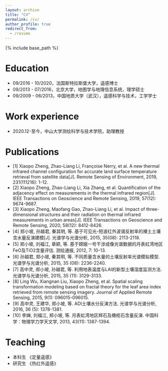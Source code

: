 ```yaml
---
layout: archive
title: "CV"
permalink: /cv/
author_profile: true
redirect_from:
  - /resume
---
```


{% include base_path %}

Education
======
* 09/2016 - 10/2020，法国斯特拉斯堡大学，遥感博士
* 09/2013 - 07/2016，北京大学，地图学与地理信息系统，理学硕士
* 09/2009 - 06/2013，中国地质大学（武汉），遥感科学与技术，工学学士

Work experience
======
* 2020.12-至今，中山大学测绘科学与技术学院，助理教授
  


Publications
======
* [1]   Xiaopo Zheng, Zhao-Liang Li, Françoise Nerry, et al. A new thermal infrared channel configuration for accurate land surface temperature retrieval from satellite data[J]. Remote Sensing of Environment, 2019, 231(111216): 1-12.
* [2]   Xiaopo Zheng, Zhao-Liang Li, Xia Zhang, et al. Quantification of the adjacency effect on measurements in the thermal infrared region[J]. IEEE Transactions on Geoscience and Remote Sensing, 2019, 57(12): 9674-9687.
* [3]   Xiaopo Zheng, Maofang Gao, Zhao-Liang Li, et al. Impact of three-dimensional structures and their radiation on thermal infrared measurements in urban areas[J]. IEEE Transactions on Geoscience and Remote Sensing, 2020, 58(12): 8412-8426.
* [4]   郑小坡, 孙越君, 秦其明, 等. 基于可见光-短波红外波谱反射率的裸土土壤含水量反演建模[J]. 光谱学与光谱分析, 2015, 35(08): 2113-2118.
* [5]   郑小坡, 刘福江, 章颖, 等. 基于嫦娥一号干涉成像光谱数据的月表虹湾地区FeO及TiO2含量评估. 测绘通报, 2012, 7: 10-13.
* [6]   孙越君, 郑小坡, 秦其明, 等. 不同质量含水量的土壤反射率光谱模拟模型. 光谱学与光谱分析, 2015, 35 (08): 2236-2240.
* [7]   高中灵, 郑小坡, 孙越君, 等. 利用地表温度与LAI的新型土壤湿度监测方法. 光谱学与光谱分析, 2015, 35 (11): 3129-3133.
* [8]   Ling Wu, Xiangnan Liu, Xiaopo Zheng, et al. Spatial scaling transformation modeling based on fractal theory for the leaf area index retrieved from remote sensing imagery. Journal of Applied Remote Sensing, 2015, 9(1): 096015-096015.
* [9]   高中灵, 王建华, 郑小坡, 等. ADI土壤水分反演方法. 光谱学与光谱分析, 2016, 36 (5): 1378-1381.
* [10] 李婵, 刘福江, 郑小坡, 等. 月表虹湾地区辉石及橄榄石含量反演. 中国科学：物理学力学天文学, 2013, 43(11): 1387-1394.
  
  
Teaching
======
* 本科生 《定量遥感》
* 研究生 《热红外遥感》

  

